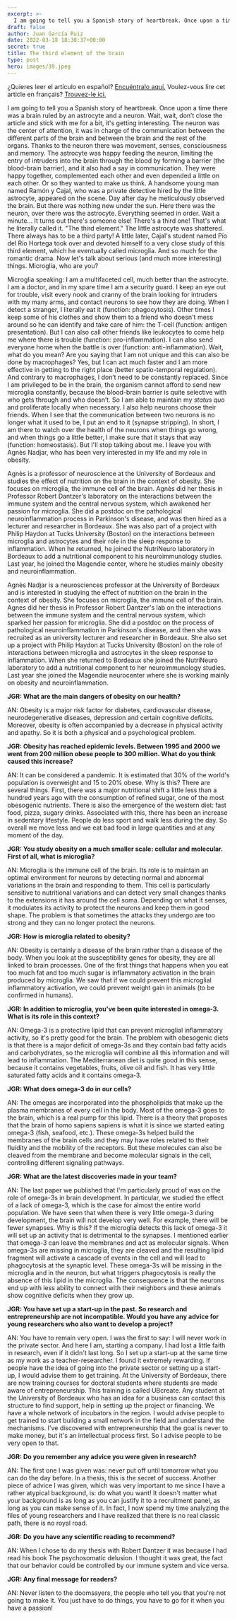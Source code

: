 ```yaml
---
excerpt: >-
  I am going to tell you a Spanish story of heartbreak. Once upon a time there was a brain ruled by an astrocyte and a neuron. Wait, wait, don’t close the article and stick with me for a bit, it's getting interesting.
draft: false
author: Juan García Ruiz
date: 2022-03-18 18:38:37+00:00
secret: true
title: The third element of the brain
type: post
hero: images/39.jpeg
---
```


<span class="clarification-box">
¿Quieres leer el artículo en español? <a href="/El-tercer-elemento-del-cerebro">Encuéntralo aquí.</a>
</span>

<span class="clarification-box">
Voulez-vous lire cet article en français? <a href="/Le-troisieme-element-du-cerveau">Trouvez-le ici.</a>
</span>

I am going to tell you a Spanish story of heartbreak. Once upon a time there was a brain ruled by an astrocyte and a neuron. Wait, wait, don’t close the article and stick with me for a bit, it's getting interesting. The neuron was the center of attention, it was in charge of the communication between the different parts of the brain and between the brain and the rest of the organs. Thanks to the neuron there was movement, senses, consciousness and memory. The astrocyte was happy feeding the neuron, limiting the entry of intruders into the brain through the blood by forming a barrier (the blood-brain barrier), and it also had a say in communication. They were happy together, complemented each other and even depended a little on each other. Or so they wanted to make us think. A handsome young man named Ramón y Cajal, who was a private detective hired by the little astrocyte, appeared on the scene. Day after day he meticulously observed the brain. But there was nothing new under the sun. Here there was the neuron, over there was the astrocyte. Everything seemed in order. Wait a minute... It turns out there's someone else! There's a third one! That's what he literally called it. "The third element." The little astrocyte was shattered. There always has to be a third party! A little later, Cajal's student named Pío del Río Hortega took over and devoted himself to a very close study of this third element, which he eventually called microglia. And so much for the romantic drama. Now let's talk about serious (and much more interesting) things. Microglia, who are you?

Microglia speaking: I am a multifaceted cell, much better than the astrocyte. I am a doctor, and in my spare time I am a security guard. I keep an eye out for trouble, visit every nook and cranny of the brain looking for intruders with my many arms, and contact neurons to see how they are doing. When I detect a stranger, I literally eat it (function: phagocytosis). Other times I keep some of his clothes and show them to a friend who doesn't mess around so he can identify and take care of him: the T-cell (function: antigen presentation). But I can also call other friends like leukocytes to come help me where there is trouble (function: pro-inflammation). I can also send everyone home when the battle is over (function: anti-inflammation). Wait, what do you mean? Are you saying that I am not unique and this can also be done by macrophages? Yes, but I can act much faster and I am more effective in getting to the right place (better spatio-temporal regulation). And contrary to macrophages, I don’t need to be constantly replaced. Since I am privileged to be in the brain, the organism cannot afford to send new microglia constantly, because the blood-brain barrier is quite selective with who gets through and who doesn’t. So I am able to maintain my _status quo_ and proliferate locally when necessary. I also help neurons choose their friends. When I see that the communication between two neurons is no longer what it used to be, I put an end to it (synapse stripping). In short, I am there to watch over the health of the neurons when things go wrong, and when things go a little better, I make sure that it stays that way (function: homeostasis). But I'll stop talking about me. I leave you with Agnès Nadjar, who has been very interested in my life and my role in obesity.

Agnès is a professor of neuroscience at the University of Bordeaux and studies the effect of nutrition on the brain in the context of obesity. She focuses on microglia, the immune cell of the brain. Agnès did her thesis in Professor Robert Dantzer's laboratory on the interactions between the immune system and the central nervous system, which awakened her passion for microglia. She did a postdoc on the pathological neuroinflammation process in Parkinson's disease, and was then hired as a lecturer and researcher in Bordeaux. She was also part of a project with Philip Haydon at Tucks University (Boston) on the interactions between microglia and astrocytes and their role in the sleep response to inflammation. When he returned, he joined the NutriNeuro laboratory in Bordeaux to add a nutritional component to his neuroimmunology studies. Last year, he joined the Magendie center, where he studies mainly obesity and neuroinflammation.

Agnès Nadjar is a neurosciences professor at the University of Bordeaux and is interested in studying the effect of nutrition on the brain in the context of obesity. She focuses on microglia, the immune cell of the brain. Agnes did her thesis in Professor Robert Dantzer's lab on the interactions between the immune system and the central nervous system, which sparked her passion for microglia. She did a postdoc on the process of pathological neuroinflammation in Parkinson's disease, and then she was recruited as an university lecturer and researcher in Bordeaux. She also set up a project with Philip Haydon at Tucks University (Boston) on the role of interactions between microglia and astrocytes in the sleep response to inflammation. When she returned to Bordeaux she joined the NutriNeuro laboratory to add a nutritional component to her neuroimmunology studies. Last year she joined the Magendie neurocenter where she is working mainly on obesity and neuroinflammation.

**JGR: What are the main dangers of obesity on our health?**

AN: Obesity is a major risk factor for diabetes, cardiovascular disease, neurodegenerative diseases, depression and certain cognitive deficits. Moreover, obesity is often accompanied by a decrease in physical activity and apathy. So it is both a physical and a psychological problem.

**JGR: Obesity has reached epidemic levels. Between 1995 and 2000 we went from 200 million obese people to 300 million. What do you think caused this increase?**

AN: It can be considered a pandemic. It is estimated that 30% of the world's population is overweight and 15 to 20% obese. Why is this? There are several things. First, there was a major nutritional shift a little less than a hundred years ago with the consumption of refined sugar, one of the most obesogenic nutrients. There is also the emergence of the western diet: fast food, pizza, sugary drinks. Associated with this, there has been an increase in sedentary lifestyle. People do less sport and walk less during the day. So overall we move less and we eat bad food in large quantities and at any moment of the day.

**JGR: You study obesity on a much smaller scale: cellular and molecular. First of all, what is microglia?**

AN: Microglia is the immune cell of the brain. Its role is to maintain an optimal environment for neurons by detecting normal and abnormal variations in the brain and responding to them. This cell is particularly sensitive to nutritional variations and can detect very small changes thanks to the extensions it has around the cell soma. Depending on what it senses, it modulates its activity to protect the neurons and keep them in good shape. The problem is that sometimes the attacks they undergo are too strong and they can no longer protect the neurons.

**JGR: How is microglia related to obesity?**

AN: Obesity is certainly a disease of the brain rather than a disease of the body. When you look at the susceptibility genes for obesity, they are all linked to brain processes. One of the first things that happens when you eat too much fat and too much sugar is inflammatory activation in the brain produced by microglia. We saw that if we could prevent this microglial inflammatory activation, we could prevent weight gain in animals (to be confirmed in humans).

**JGR: In addition to microglia, you've been quite interested in omega-3. What is its role in this context?**

AN: Omega-3 is a protective lipid that can prevent microglial inflammatory activity, so it's pretty good for the brain. The problem with obesogenic diets is that there is a major deficit of omega-3s and they contain bad fatty acids and carbohydrates, so the microglia will combine all this information and will lead to inflammation. The Mediterranean diet is quite good in this sense, because it contains vegetables, fruits, olive oil and fish. It has very little saturated fatty acids and it contains omega-3.

**JGR: What does omega-3 do in our cells?**

AN: The omegas are incorporated into the phospholipids that make up the plasma membranes of every cell in the body. Most of the omega-3 goes to the brain, which is a real pump for this lipid. There is a theory that proposes that the brain of homo sapiens sapiens is what it is since we started eating omega-3 (fish, seafood, etc.). These omega-3s helped build the membranes of the brain cells and they may have roles related to their fluidity and the mobility of the receptors. But these molecules can also be cleaved from the membrane and become molecular signals in the cell, controlling different signaling pathways.

**JGR: What are the latest discoveries made in your team?**

AN: The last paper we published that I'm particularly proud of was on the role of omega-3s in brain development. In particular, we studied the effect of a lack of omega-3, which is the case for almost the entire world population. We have seen that when there is very little omega-3 during development, the brain will not develop very well. For example, there will be fewer synapses. Why is this? If the microglia detects this lack of omega-3 it will set up an activity that is detrimental to the synapses. I mentioned earlier that omega-3 can leave the membranes and act as molecular signals. When omega-3s are missing in microglia, they are cleaved and the resulting lipid fragment will activate a cascade of events in the cell and will lead to phagocytosis at the synaptic level. These omega-3s will be missing in the microglia and in the neuron, but what triggers phagocytosis is really the absence of this lipid in the microglia. The consequence is that the neurons end up with less ability to connect with their neighbors and these animals show cognitive deficits when they grow up.

**JGR: You have set up a start-up in the past. So research and entrepreneurship are not incompatible. Would you have any advice for young researchers who also want to develop a project?**

AN: You have to remain very open. I was the first to say: I will never work in the private sector. And here I am, starting a company. I had lost a little faith in research, even if it didn't last long. So I set up a start-up at the same time as my work as a teacher-researcher. I found it extremely rewarding. If people have the idea of going into the private sector or setting up a start-up, I would advise them to get training. At the University of Bordeaux, there are now training courses for doctoral students where students are made aware of entrepreneurship. This training is called UBcreate. Any student at the University of Bordeaux who has an idea for a business can contact this structure to find support, help in setting up the project or financing. We have a whole network of incubators in the region. I would advise people to get trained to start building a small network in the field and understand the mechanisms. I've discovered with entrepreneurship that the goal is never to make money, but it's an intellectual process first. So I advise people to be very open to that.

**JGR: Do you remember any advice you were given in research?**

AN: The first one I was given was: never put off until tomorrow what you can do the day before. In a thesis, this is the secret of success. Another piece of advice I was given, which was very important to me since I have a rather atypical background, is: do what you want! It doesn't matter what your background is as long as you can justify it to a recruitment panel, as long as you can make sense of it. In fact, I now spend my time analyzing the files of young researchers and I have realized that there is no real classic path, there is no royal road.

**JGR: Do you have any scientific reading to recommend?**

AN: When I chose to do my thesis with Robert Dantzer it was because I had read his book The psychosomatic delusion. I thought it was great, the fact that our behavior could be controlled by our immune system and vice versa.

**JGR: Any final message for readers?**

AN: Never listen to the doomsayers, the people who tell you that you're not going to make it. You just have to do things, you have to go for it when you have a passion!
